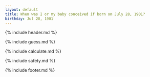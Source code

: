 ```yaml
---
layout: default
title: When was I or my baby conceived if born on July 28, 1901?
birthday: Jul 28, 1901
---
```


{% include header.md %}

{% include guess.md %}

{% include calculate.md %}

{% include safety.md %}

{% include footer.md %}



